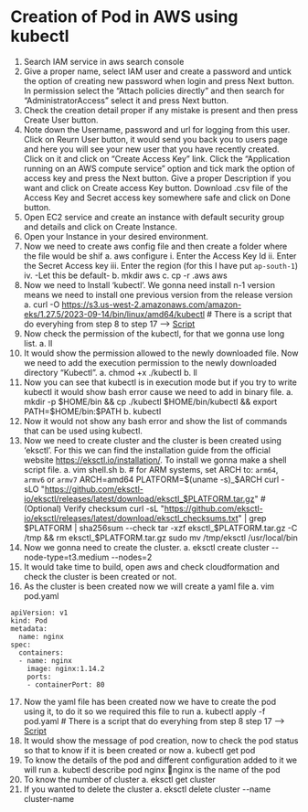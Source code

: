 # Creation of Pod in AWS using kubectl

1.	Search IAM service in aws search console
2.	Give a proper name, select IAM user and create a password and untick the option of creating new password when login and press Next button. In permission select the “Attach policies directly” and then search for “AdministratorAccess” select it and press Next button.
3.	Check the creation detail proper if any mistake is present and then press Create User button.
4.	Note down the Username, password and url for logging from this user. Click on Reurn User button, it would send you back you to users page and here you will see your new user that you have recently created. Click on it and click on “Create Access Key” link. Click the “Application running on an AWS compute service” option and tick mark the option of access key and press the Next button. Give a proper Description if you want and click on Create access Key button. Download .csv file of the Access Key and Secret access key somewhere safe and click on Done button.
5.	 Open EC2 service and create an instance with default security group and details and click on Create Instance.
6.	Open your Instance in your desired environment.
7.	Now we need to create aws config file and then create a folder where the file would be shif
      a.	aws configure
          i.	Enter the Access Key Id
          ii.	Enter the Secret Access key 
          iii.	Enter the region (for this I have put `ap-south-1`)
          iv.	-Let this be default-
      b.	mkdir aws
      c.	cp -r .aws aws
8.	 Now we need to Install ‘kubectl’. We gonna need install n-1 version means we need to install one previous version from the release version
      a.	curl -O https://s3.us-west-2.amazonaws.com/amazon-eks/1.27.5/2023-09-14/bin/linux/amd64/kubectl  # There is a script that do everyhing from step 8 to step 17 --> [Script](https://github.com/Vaibhav-Shewale/fdec/blob/main/Shell%20Scripting/Kubect_eksctl%20%26%20cluster%20creation.md)
9.	Now check the permission of the kubectl, for that we gonna use long list.
      a.	ll
10.	It would show the permission allowed to the newly downloaded file. Now we need to add the execution permission to the newly downloaded directory “Kubectl”.
      a.	chmod +x ./kubectl
      b.	ll
11.	Now you can see that kubectl is in execution mode but if you try to write kubectl it would show bash error cause we need to add in binary file.
      a.	mkdir -p $HOME/bin && cp ./kubectl $HOME/bin/kubectl && export PATH=$HOME/bin:$PATH
      b.	kubectl
12.	Now it would not show any bash error and show the list of commands that can be used using kubectl.
13.	Now we need to create cluster and the cluster is been created using ‘eksctl’. For this we can find the installation guide from the official website https://eksctl.io/installation/. To install we gonna make a shell script file.
      a.	vim shell.sh
      b.	# for ARM systems, set ARCH to: `arm64`, `armv6` or `armv7`
            ARCH=amd64
            PLATFORM=$(uname -s)_$ARCH
            curl -sLO "https://github.com/eksctl-io/eksctl/releases/latest/download/eksctl_$PLATFORM.tar.gz"
            # (Optional) Verify checksum
            curl -sL "https://github.com/eksctl-io/eksctl/releases/latest/download/eksctl_checksums.txt" | grep $PLATFORM | sha256sum --check
            tar -xzf eksctl_$PLATFORM.tar.gz -C /tmp && rm eksctl_$PLATFORM.tar.gz
            sudo mv /tmp/eksctl /usr/local/bin
14.	Now we gonna need to create the cluster.
      a.	eksctl create cluster --node-type=t3.medium --nodes=2
15.	It would take time to build, open aws and check cloudformation and check the cluster is been created or not.
16.	As the cluster is been created now we will create a yaml file 
      a.	vim pod.yaml
```
apiVersion: v1
kind: Pod
metadata:
  name: nginx
spec:
  containers:
  - name: nginx
    image: nginx:1.14.2
    ports:
    - containerPort: 80
```
17.	Now the yaml file has been created now we have to create the pod using it, to do it so we required this file to run
      a.	kubectl apply -f pod.yaml       # There is a script that do everyhing from step 8 step 17 --> [Script](https://github.com/Vaibhav-Shewale/fdec/blob/main/Shell%20Scripting/Kubect_eksctl%20%26%20cluster%20creation.md)
18.	It would show the message of pod creation, now to check the pod status so that to know if it is been created or now
      a.	kubectl get pod
19.	To know the details of the pod and different configuration added to it we will run
      a.	kubectl describe pod nginx nginx is the name of the pod
20.	To know the number of cluster 
      a.	eksctl get cluster 
21.	If you wanted to delete the cluster 
      a.	eksctl delete cluster --name cluster-name
